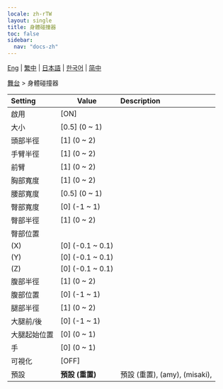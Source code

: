 ```yaml
---
locale: zh-rTW
layout: single
title: 身體碰撞器
toc: false
sidebar:
  nav: "docs-zh"
---
```

[Eng](/dancexr/menu/2025.4/stage/body_colliders) | [繁中](/tw/dancexr/menu/2025.4/stage/body_colliders) | [日本語](/jp/dancexr/menu/2025.4/stage/body_colliders) | [한국어](/kr/dancexr/menu/2025.4/stage/body_colliders) | [简中](/zh/dancexr/menu/2025.4/stage/body_colliders)

[舞台](../menu#舞台) > 身體碰撞器



| Setting | Value | Description |
| :--- | --- | :--- |
|<nobr>啟用</nobr>| [ON] | 
|<nobr>大小</nobr>| [0.5] (0 ~ 1) | 
|<nobr>頭部半徑</nobr>| [1] (0 ~ 2) | 
|<nobr>手臂半徑</nobr>| [1] (0 ~ 2) | 
|<nobr>前臂</nobr>| [1] (0 ~ 2) | 
|<nobr>胸部寬度</nobr>| [1] (0 ~ 2) | 
|<nobr>腰部寬度</nobr>| [0.5] (0 ~ 1) | 
|<nobr>臀部寬度</nobr>| [0] (-1 ~ 1) | 
|<nobr>臀部半徑</nobr>| [1] (0 ~ 2) | 
|<nobr>臀部位置</nobr>|| 
|<nobr>(X)</nobr>| [0] (-0.1 ~ 0.1) | 
|<nobr>(Y)</nobr>| [0] (-0.1 ~ 0.1) | 
|<nobr>(Z)</nobr>| [0] (-0.1 ~ 0.1) | 
|<nobr>腹部半徑</nobr>| [1] (0 ~ 2) | 
|<nobr>腹部位置</nobr>| [0] (-1 ~ 1) | 
|<nobr>腿部半徑</nobr>| [1] (0 ~ 2) | 
|<nobr>大腿前/後</nobr>| [0] (-1 ~ 1) | 
|<nobr>大腿起始位置</nobr>| [0] (0 ~ 1) | 
|<nobr>手</nobr>| [0] (0 ~ 1) | 
|<nobr>可視化</nobr>| [OFF] | 
|<nobr>預設</nobr>| **預設 (重置)** | 預設 (重置), (amy), (misaki),  |
